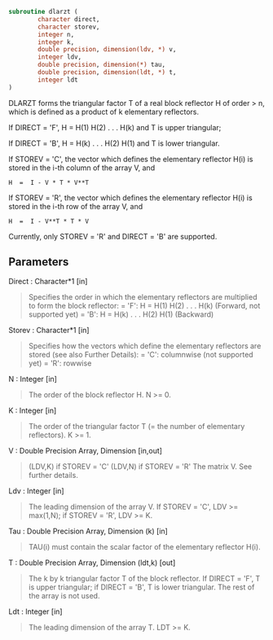 ```fortran
subroutine dlarzt (
		character direct,
		character storev,
		integer n,
		integer k,
		double precision, dimension(ldv, *) v,
		integer ldv,
		double precision, dimension(*) tau,
		double precision, dimension(ldt, *) t,
		integer ldt
)
```

 DLARZT forms the triangular factor T of a real block reflector
 H of order > n, which is defined as a product of k elementary
 reflectors.

 If DIRECT = 'F', H = H(1) H(2) . . . H(k) and T is upper triangular;

 If DIRECT = 'B', H = H(k) . . . H(2) H(1) and T is lower triangular.

 If STOREV = 'C', the vector which defines the elementary reflector
 H(i) is stored in the i-th column of the array V, and

    H  =  I - V * T * V**T

 If STOREV = 'R', the vector which defines the elementary reflector
 H(i) is stored in the i-th row of the array V, and

    H  =  I - V**T * T * V

 Currently, only STOREV = 'R' and DIRECT = 'B' are supported.

## Parameters
Direct : Character*1 [in]
> Specifies the order in which the elementary reflectors are
> multiplied to form the block reflector:
> = 'F': H = H(1) H(2) . . . H(k) (Forward, not supported yet)
> = 'B': H = H(k) . . . H(2) H(1) (Backward)

Storev : Character*1 [in]
> Specifies how the vectors which define the elementary
> reflectors are stored (see also Further Details):
> = 'C': columnwise                        (not supported yet)
> = 'R': rowwise

N : Integer [in]
> The order of the block reflector H. N >= 0.

K : Integer [in]
> The order of the triangular factor T (= the number of
> elementary reflectors). K >= 1.

V : Double Precision Array, Dimension [in,out]
> (LDV,K) if STOREV = 'C'
> (LDV,N) if STOREV = 'R'
> The matrix V. See further details.

Ldv : Integer [in]
> The leading dimension of the array V.
> If STOREV = 'C', LDV >= max(1,N); if STOREV = 'R', LDV >= K.

Tau : Double Precision Array, Dimension (k) [in]
> TAU(i) must contain the scalar factor of the elementary
> reflector H(i).

T : Double Precision Array, Dimension (ldt,k) [out]
> The k by k triangular factor T of the block reflector.
> If DIRECT = 'F', T is upper triangular; if DIRECT = 'B', T is
> lower triangular. The rest of the array is not used.

Ldt : Integer [in]
> The leading dimension of the array T. LDT >= K.

